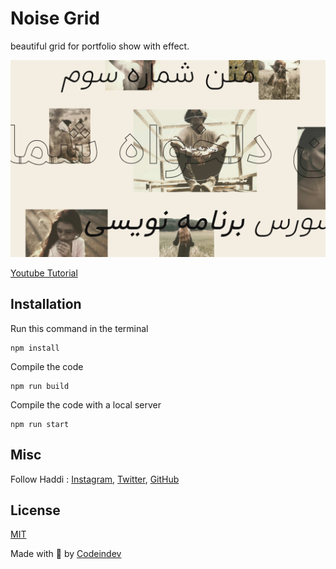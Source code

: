 # Noise Grid

beautiful grid for portfolio show with effect.

![Image Title](https://github.com/codeindevelopment/noise-grid/blob/master/screenshot.jpg?raw=true)

[Youtube Tutorial](https://www.youtube.com/channel/UCvucIyQwqTfTrMcAwgE1p_A)


## Installation
Run this command in the terminal
```
npm install
```

Compile the code
```
npm run build
```

Compile the code with a local server
```
npm run start
```

## Misc

Follow Haddi : [Instagram](https://instagram.com/codeindev), [Twitter](https://twitter.com/codeindev), [GitHub](https://github.com/codeindevelopment)


## License
[MIT](LICENSE)

Made with :blue_heart: by [Codeindev](http://www.codeindev.com)





